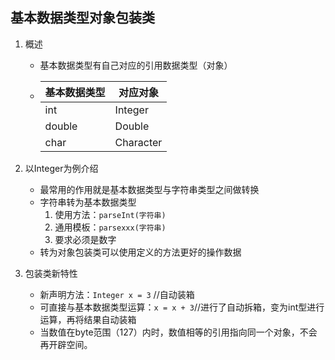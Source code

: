 ## 基本数据类型对象包装类
1. 概述
    * 基本数据类型有自己对应的引用数据类型（对象）
    * | 基本数据类型 | 对应对象|
      |---|---|
      |int|Integer|
      |double|Double|
      |char|Character|

2. 以Integer为例介绍
    * 最常用的作用就是基本数据类型与字符串类型之间做转换
    * 字符串转为基本数据类型
        1. 使用方法：`parseInt(字符串)`
        2. 通用模板：`parsexxx(字符串)`
        3. 要求必须是数字
    * 转为对象包装类可以使用定义的方法更好的操作数据

3. 包装类新特性
    * 新声明方法：`Integer x = 3` //自动装箱
    * 可直接与基本数据类型运算：`x = x + 3`//进行了自动拆箱，变为int型进行运算，再将结果自动装箱
    * 当数值在byte范围（127）内时，数值相等的引用指向同一个对象，不会再开辟空间。
